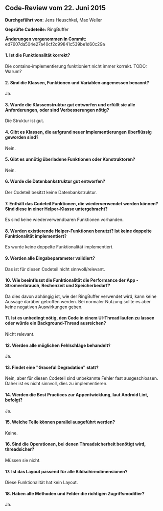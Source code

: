 
## Code-Review vom 22. Juni 2015

**Durchgeführt von:** Jens Heuschkel, Max Weller

**Geprüfte Codeteile:** RingBuffer

**Änderungen vorgenommen in Commit:** ed7607da504e27a40cf2c99841c539be1d60c29a

#### 1. Ist die Funktionalität korrekt?

Die contains-implementierung funktioniert nicht immer korrekt. TODO: Warum?

#### 2. Sind die Klassen, Funktionen und Variablen angemessen benannt?

Ja.

#### 3. Wurde die Klassenstruktur gut entworfen und erfüllt sie alle Anforderungen, oder sind Verbesserungen nötig?

Die Struktur ist gut.

#### 4. Gibt es Klassen, die aufgrund neuer Implementierungen überflüssig geworden sind?

Nein.

#### 5. Gibt es unnötig überladene Funktionen oder Konstruktoren?

Nein.

#### 6. Wurde die Datenbankstruktur gut entworfen?

Der Codeteil besitzt keine Datenbankstruktur.

#### 7. Enthält das Codeteil Funktionen, die wiederverwendet werden können? Sind diese in einer Helper-Klasse untergebracht?

Es sind keine wiederverwendbaren Funktionen vorhanden.

#### 8. Wurden existierende Helper-Funktionen benutzt? Ist keine doppelte Funktionalität implementiert?

Es wurde keine doppelte Funktionalität implementiert.

#### 9. Werden alle Eingabeparameter validiert?

Das ist für diesen Codeteil nicht sinnvoll/relevant.

#### 10. Wie beeinflusst die Funktionalität die Performance der App - Stromverbrauch, Rechenzeit und Speicherbedarf?

Da dies davon abhängig ist, wie der RingBuffer verwendet wird, kann keine Aussage darüber getroffen werden. Bei normaler Nutzung sollte es aber keine negativen Auswirkungen geben.

#### 11. Ist es unbedingt nötig, den Code in einem UI-Thread laufen zu lassen oder würde ein Background-Thread ausreichen?

Nicht relevant.

#### 12. Werden alle möglichen Fehlschläge behandelt?

Ja.

#### 13. Findet eine "Graceful Degradation" statt?

Nein, aber für diesen Codeteil sind unbekannte Fehler fast ausgeschlossen. Daher ist es nicht sinnvoll, dies zu implementieren.

#### 14. Werden die Best Practices zur Appentwicklung, laut Android Lint, befolgt?

Ja.

#### 15. Welche Teile können parallel ausgeführt werden?

Keine.

#### 16. Sind die Operationen, bei denen Threadsicherheit benötigt wird, threadsicher?

Müssen sie nicht.

#### 17. Ist das Layout passend für alle Bildschirmdimensionen?

Diese Funktionalität hat kein Layout.

#### 18. Haben alle Methoden und Felder die richtigen Zugriffsmodifier?

Ja.
